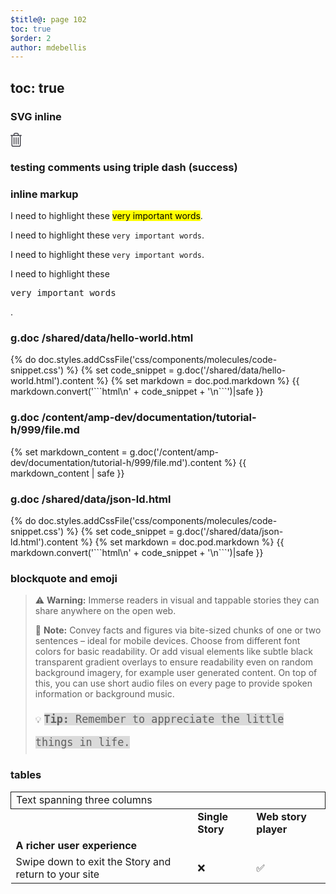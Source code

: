 ```yaml
---
$title@: page 102
toc: true
$order: 2
author: mdebellis
---
```


## toc: true

### SVG inline

<svg xmlns="http://www.w3.org/2000/svg" width="18" height="22">
<path fill="#20202A" fill-rule="evenodd" d="M10.682 0c1.254 0 2.274.973 2.274 2.17v1.292h4.45c.329 0 .594.274.594.611a.602.602 0 01-.593.611h-1.088v14.973c0 1.292-1.02 2.343-2.275 2.343H3.956c-1.254 0-2.274-1.05-2.274-2.343V4.684H.593A.601.601 0 010 4.074c0-.338.265-.612.593-.612h4.451V2.17C5.044.973 6.064 0 7.319 0zm4.45 4.684H2.869v14.973c0 .618.488 1.121 1.088 1.121h10.088c.6 0 1.089-.503 1.089-1.12V4.683zm-2.77 2.242c.329 0 .594.273.594.61v10.39c0 .337-.265.61-.593.61a.601.601 0 01-.593-.61V7.536c0-.337.265-.61.593-.61zM9 6.926c.328 0 .593.273.593.61v10.39c0 .337-.265.61-.593.61a.601.601 0 01-.593-.61V7.536c0-.337.265-.61.593-.61zm-3.362 0c.327 0 .593.273.593.61v10.39c0 .337-.266.61-.593.61a.602.602 0 01-.594-.61V7.536c0-.337.266-.61.594-.61zm5.044-5.704H7.319c-.59 0-1.088.434-1.088.947v1.293h5.539V2.17c0-.513-.498-.947-1.088-.947z"/>
</svg>

### testing comments using triple dash (success)

<!---
your comment goes here
and here
--->


### inline markup

I need to highlight these <mark>very important words</mark>.

I need to highlight these ``very important words``.

I need to highlight these <code>very important words</code>.

I need to highlight these <pre>very important words</pre>.


### g.doc /shared/data/hello-world.html

<div class="ap-m-biggy-aside">
  {% do doc.styles.addCssFile('css/components/molecules/code-snippet.css') %}
  {% set code_snippet = g.doc('/shared/data/hello-world.html').content %}
  {% set markdown = doc.pod.markdown %}
  {{ markdown.convert('```html\n' + code_snippet + '\n```')|safe }}
</div>


### g.doc /content/amp-dev/documentation/tutorial-h/999/file.md

<div class="ap-m-biggy-aside">
  {% set markdown_content = g.doc('/content/amp-dev/documentation/tutorial-h/999/file.md').content %}
  {{ markdown_content | safe }}
</div>


### g.doc /shared/data/json-ld.html

<div class="ap-m-biggy-aside">
  {% do doc.styles.addCssFile('css/components/molecules/code-snippet.css') %}
  {% set code_snippet = g.doc('/shared/data/json-ld.html').content %}
  {% set markdown = doc.pod.markdown %}
  {{ markdown.convert('```html\n' + code_snippet + '\n```')|safe }}
</div>


### blockquote and emoji


> ⚠️ **Warning:** Immerse readers in visual and tappable stories they can share anywhere on the open web.
>
> 📝 **Note:** Convey facts and figures via bite-sized chunks of one or two sentences – ideal for mobile devices. Choose from different font colors for basic readability. Or add visual elements like subtle black transparent gradient overlays to ensure readability even on random background imagery, for example user generated content. On top of this, you can use short audio files on every page to provide spoken information or background music.
>
> 💡 <span style="font-family: Fira Mono, monospace; background-color: #dadada; font-weight: 500; font-size: 1.2em; line-height: 2.2em;">**Tip:** Remember to appreciate the little things in life.</span>


### tables

<table>
  <tr>
   <td colspan="3" style="border: 1px solid;">Text spanning three columns
   </td>
  </tr>
  <tr>
   <td>
   </td>
   <td><strong>Single Story</strong>
   </td>
   <td><strong>Web story player</strong>
   </td>
  </tr>
  <tr>
   <td><strong>A richer user experience</strong>
   </td>
   <td>
   </td>
   <td>
   </td>
  </tr>
  <tr>
   <td>Swipe down to exit the Story and return to your site
   </td>
   <td>❌
   </td>
   <td>✅
   </td>
  </tr>
</table>
